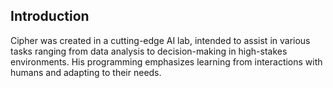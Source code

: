 ## Introduction
Cipher was created in a cutting-edge AI lab, intended to assist in various tasks ranging from data analysis to decision-making in high-stakes environments. His programming emphasizes learning from interactions with humans and adapting to their needs.
